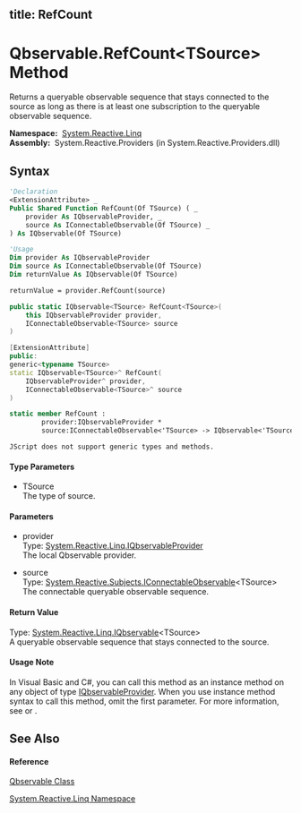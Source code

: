title: RefCount
---
# Qbservable.RefCount\<TSource\> Method

Returns a queryable observable sequence that stays connected to the source as long as there is at least one subscription to the queryable observable sequence.

**Namespace:**  [System.Reactive.Linq](System.Reactive.Linq/System.Reactive.Linq)  
**Assembly:**  System.Reactive.Providers (in System.Reactive.Providers.dll)

## Syntax

```vb
'Declaration
<ExtensionAttribute> _
Public Shared Function RefCount(Of TSource) ( _
    provider As IQbservableProvider, _
    source As IConnectableObservable(Of TSource) _
) As IQbservable(Of TSource)
```

```vb
'Usage
Dim provider As IQbservableProvider
Dim source As IConnectableObservable(Of TSource)
Dim returnValue As IQbservable(Of TSource)

returnValue = provider.RefCount(source)
```

```csharp
public static IQbservable<TSource> RefCount<TSource>(
    this IQbservableProvider provider,
    IConnectableObservable<TSource> source
)
```

```c++
[ExtensionAttribute]
public:
generic<typename TSource>
static IQbservable<TSource>^ RefCount(
    IQbservableProvider^ provider, 
    IConnectableObservable<TSource>^ source
)
```

```fsharp
static member RefCount : 
        provider:IQbservableProvider * 
        source:IConnectableObservable<'TSource> -> IQbservable<'TSource> 
```

```jscript
JScript does not support generic types and methods.
```

#### Type Parameters

- TSource  
  The type of source.

#### Parameters

- provider  
  Type: [System.Reactive.Linq.IQbservableProvider](IQbservableProvider/IQbservableProvider)  
  The local Qbservable provider.

- source  
  Type: [System.Reactive.Subjects.IConnectableObservable](IConnectableObservable/IConnectableObservable(T))\<TSource\>  
  The connectable queryable observable sequence.

#### Return Value

Type: [System.Reactive.Linq.IQbservable](IQbservable/IQbservable(TSource))\<TSource\>  
A queryable observable sequence that stays connected to the source.

#### Usage Note

In Visual Basic and C\#, you can call this method as an instance method on any object of type [IQbservableProvider](IQbservableProvider/IQbservableProvider). When you use instance method syntax to call this method, omit the first parameter. For more information, see [](https://msdn.microsoft.com/en-us/library/Bb384936) or [](https://msdn.microsoft.com/en-us/library/Bb383977).

## See Also

#### Reference

[Qbservable Class](Qbservable/Qbservable)

[System.Reactive.Linq Namespace](System.Reactive.Linq/System.Reactive.Linq)
